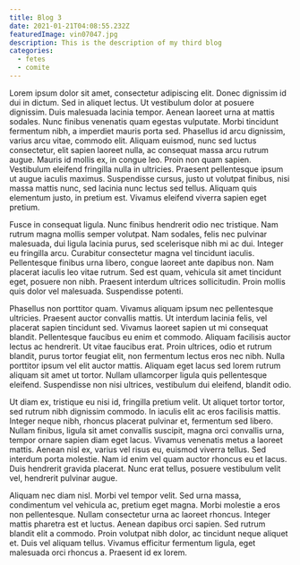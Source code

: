 ```yaml
---
title: Blog 3
date: 2021-01-21T04:08:55.232Z
featuredImage: vin07047.jpg
description: This is the description of my third blog
categories:
  - fetes
  - comite
---
```


Lorem ipsum dolor sit amet, consectetur adipiscing elit. Donec dignissim id dui in dictum. Sed in aliquet lectus. Ut vestibulum dolor at posuere dignissim. Duis malesuada lacinia tempor. Aenean laoreet urna at mattis sodales. Nunc finibus venenatis quam egestas vulputate. Morbi tincidunt fermentum nibh, a imperdiet mauris porta sed. Phasellus id arcu dignissim, varius arcu vitae, commodo elit. Aliquam euismod, nunc sed luctus consectetur, elit sapien laoreet nulla, ac consequat massa arcu rutrum augue. Mauris id mollis ex, in congue leo. Proin non quam sapien. Vestibulum eleifend fringilla nulla in ultricies. Praesent pellentesque ipsum ut augue iaculis maximus. Suspendisse cursus, justo ut volutpat finibus, nisi massa mattis nunc, sed lacinia nunc lectus sed tellus. Aliquam quis elementum justo, in pretium est. Vivamus eleifend viverra sapien eget pretium.

Fusce in consequat ligula. Nunc finibus hendrerit odio nec tristique. Nam rutrum magna mollis semper volutpat. Nam sodales, felis nec pulvinar malesuada, dui ligula lacinia purus, sed scelerisque nibh mi ac dui. Integer eu fringilla arcu. Curabitur consectetur magna vel tincidunt iaculis. Pellentesque finibus urna libero, congue laoreet ante dapibus non. Nam placerat iaculis leo vitae rutrum. Sed est quam, vehicula sit amet tincidunt eget, posuere non nibh. Praesent interdum ultrices sollicitudin. Proin mollis quis dolor vel malesuada. Suspendisse potenti.

Phasellus non porttitor quam. Vivamus aliquam ipsum nec pellentesque ultricies. Praesent auctor convallis mattis. Ut interdum lacinia felis, vel placerat sapien tincidunt sed. Vivamus laoreet sapien ut mi consequat blandit. Pellentesque faucibus eu enim et commodo. Aliquam facilisis auctor lectus ac hendrerit. Ut vitae faucibus erat. Proin ultrices, odio et rutrum blandit, purus tortor feugiat elit, non fermentum lectus eros nec nibh. Nulla porttitor ipsum vel elit auctor mattis. Aliquam eget lacus sed lorem rutrum aliquam sit amet ut tortor. Nullam ullamcorper ligula quis pellentesque eleifend. Suspendisse non nisi ultrices, vestibulum dui eleifend, blandit odio.

Ut diam ex, tristique eu nisi id, fringilla pretium velit. Ut aliquet tortor tortor, sed rutrum nibh dignissim commodo. In iaculis elit ac eros facilisis mattis. Integer neque nibh, rhoncus placerat pulvinar et, fermentum sed libero. Nullam finibus, ligula sit amet convallis suscipit, magna orci convallis urna, tempor ornare sapien diam eget lacus. Vivamus venenatis metus a laoreet mattis. Aenean nisl ex, varius vel risus eu, euismod viverra tellus. Sed interdum porta molestie. Nam id enim vel quam auctor rhoncus eu et lacus. Duis hendrerit gravida placerat. Nunc erat tellus, posuere vestibulum velit vel, hendrerit pulvinar augue.

Aliquam nec diam nisl. Morbi vel tempor velit. Sed urna massa, condimentum vel vehicula ac, pretium eget magna. Morbi molestie a eros non pellentesque. Nullam consectetur urna ac laoreet rhoncus. Integer mattis pharetra est et luctus. Aenean dapibus orci sapien. Sed rutrum blandit elit a commodo. Proin volutpat nibh dolor, ac tincidunt neque aliquet et. Duis vel aliquam tellus. Vivamus efficitur fermentum ligula, eget malesuada orci rhoncus a. Praesent id ex lorem.
